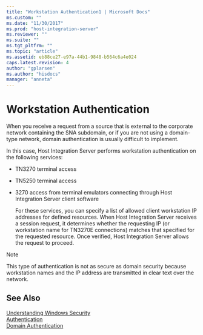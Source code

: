 ```yaml
---
title: "Workstation Authentication1 | Microsoft Docs"
ms.custom: ""
ms.date: "11/30/2017"
ms.prod: "host-integration-server"
ms.reviewer: ""
ms.suite: ""
ms.tgt_pltfrm: ""
ms.topic: "article"
ms.assetid: eb88ce27-e97a-44b1-9848-b564c6a4e024
caps.latest.revision: 4
author: "gplarsen"
ms.author: "hisdocs"
manager: "anneta"
---
```

# Workstation Authentication
When you receive a request from a source that is external to the corporate network containing the SNA subdomain, or if you are not using a domain-type network, domain authentication is usually difficult to implement.  
  
 In this case, Host Integration Server performs workstation authentication on the following services:  
  
- TN3270 terminal access  
  
- TN5250 terminal access  
  
- 3270 access from terminal emulators connecting through Host Integration Server client software  
  
  For these services, you can specify a list of allowed client workstation IP addresses for defined resources. When Host Integration Server receives a session request, it determines whether the requesting IP (or workstation name for TN3270E connections) matches that specified for the requested resource. Once verified, Host Integration Server allows the request to proceed.  
  
> [!NOTE]
>  This type of authentication is not as secure as domain security because workstation names and the IP address are transmitted in clear text over the network.  
  
## See Also  
 [Understanding Windows Security](../core/understanding-windows-security1.md)   
 [Authentication](../core/authentication1.md)   
 [Domain Authentication](../core/domain-authentication2.md)